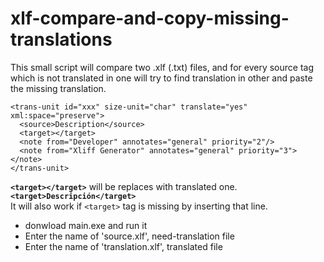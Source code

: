 # xlf-compare-and-copy-missing-translations
This small script will compare two .xlf (.txt) files, and for every source tag which is not translated in one will try to find translation in other and paste the missing translation.

```xlf
<trans-unit id="xxx" size-unit="char" translate="yes" xml:space="preserve">
  <source>Description</source>
  <target></target>
  <note from="Developer" annotates="general" priority="2"/>
  <note from="Xliff Generator" annotates="general" priority="3"></note>
</trans-unit>
```
<b>`<target></target>`</b> will be replaces with translated one. <b>`<target>Descripción</target>`</b>
</br>It will also work if `<target>` tag is missing by inserting that line.

* donwload main.exe and run it
* Enter the name of 'source.xlf', need-translation file
* Enter the name of 'translation.xlf', translated file
